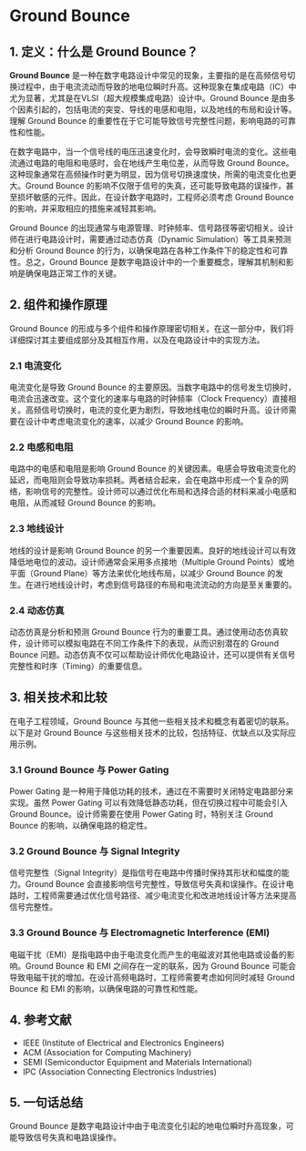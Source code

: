 # Ground Bounce

## 1. 定义：什么是 **Ground Bounce**？
**Ground Bounce** 是一种在数字电路设计中常见的现象，主要指的是在高频信号切换过程中，由于电流流动而导致的地电位瞬时升高。这种现象在集成电路（IC）中尤为显著，尤其是在VLSI（超大规模集成电路）设计中。Ground Bounce 是由多个因素引起的，包括电流的突变、导线的电感和电阻，以及地线的布局和设计等。理解 Ground Bounce 的重要性在于它可能导致信号完整性问题，影响电路的可靠性和性能。

在数字电路中，当一个信号线的电压迅速变化时，会导致瞬时电流的变化。这些电流通过电路的电阻和电感时，会在地线产生电位差，从而导致 Ground Bounce。这种现象通常在高频操作时更为明显，因为信号切换速度快，所需的电流变化也更大。Ground Bounce 的影响不仅限于信号的失真，还可能导致电路的误操作，甚至损坏敏感的元件。因此，在设计数字电路时，工程师必须考虑 Ground Bounce 的影响，并采取相应的措施来减轻其影响。

Ground Bounce 的出现通常与电源管理、时钟频率、信号路径等密切相关。设计师在进行电路设计时，需要通过动态仿真（Dynamic Simulation）等工具来预测和分析 Ground Bounce 的行为，以确保电路在各种工作条件下的稳定性和可靠性。总之，Ground Bounce 是数字电路设计中的一个重要概念，理解其机制和影响是确保电路正常工作的关键。

## 2. 组件和操作原理
Ground Bounce 的形成与多个组件和操作原理密切相关。在这一部分中，我们将详细探讨其主要组成部分及其相互作用，以及在电路设计中的实现方法。

### 2.1 电流变化
电流变化是导致 Ground Bounce 的主要原因。当数字电路中的信号发生切换时，电流会迅速改变。这个变化的速率与电路的时钟频率（Clock Frequency）直接相关。高频信号切换时，电流的变化更为剧烈，导致地线电位的瞬时升高。设计师需要在设计中考虑电流变化的速率，以减少 Ground Bounce 的影响。

### 2.2 电感和电阻
电路中的电感和电阻是影响 Ground Bounce 的关键因素。电感会导致电流变化的延迟，而电阻则会导致功率损耗。两者结合起来，会在电路中形成一个复杂的网络，影响信号的完整性。设计师可以通过优化布局和选择合适的材料来减小电感和电阻，从而减轻 Ground Bounce 的影响。

### 2.3 地线设计
地线的设计是影响 Ground Bounce 的另一个重要因素。良好的地线设计可以有效降低地电位的波动。设计师通常会采用多点接地（Multiple Ground Points）或地平面（Ground Plane）等方法来优化地线布局，以减少 Ground Bounce 的发生。在进行地线设计时，考虑到信号路径的布局和电流流动的方向是至关重要的。

### 2.4 动态仿真
动态仿真是分析和预测 Ground Bounce 行为的重要工具。通过使用动态仿真软件，设计师可以模拟电路在不同工作条件下的表现，从而识别潜在的 Ground Bounce 问题。动态仿真不仅可以帮助设计师优化电路设计，还可以提供有关信号完整性和时序（Timing）的重要信息。

## 3. 相关技术和比较
在电子工程领域，Ground Bounce 与其他一些相关技术和概念有着密切的联系。以下是对 Ground Bounce 与这些相关技术的比较，包括特征、优缺点以及实际应用示例。

### 3.1 Ground Bounce 与 Power Gating
Power Gating 是一种用于降低功耗的技术，通过在不需要时关闭特定电路部分来实现。虽然 Power Gating 可以有效降低静态功耗，但在切换过程中可能会引入 Ground Bounce。设计师需要在使用 Power Gating 时，特别关注 Ground Bounce 的影响，以确保电路的稳定性。

### 3.2 Ground Bounce 与 Signal Integrity
信号完整性（Signal Integrity）是指信号在电路中传播时保持其形状和幅度的能力。Ground Bounce 会直接影响信号完整性，导致信号失真和误操作。在设计电路时，工程师需要通过优化信号路径、减少电流变化和改进地线设计等方法来提高信号完整性。

### 3.3 Ground Bounce 与 Electromagnetic Interference (EMI)
电磁干扰（EMI）是指电路中由于电流变化而产生的电磁波对其他电路或设备的影响。Ground Bounce 和 EMI 之间存在一定的联系，因为 Ground Bounce 可能会导致电磁干扰的增加。在设计高频电路时，工程师需要考虑如何同时减轻 Ground Bounce 和 EMI 的影响，以确保电路的可靠性和性能。

## 4. 参考文献
- IEEE (Institute of Electrical and Electronics Engineers)
- ACM (Association for Computing Machinery)
- SEMI (Semiconductor Equipment and Materials International)
- IPC (Association Connecting Electronics Industries)

## 5. 一句话总结
Ground Bounce 是数字电路设计中由于电流变化引起的地电位瞬时升高现象，可能导致信号失真和电路误操作。